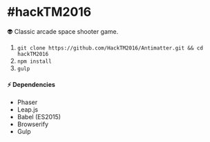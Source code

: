 # #hackTM2016

:alien: Classic arcade space shooter game.

  1. `git clone https://github.com/HackTM2016/Antimatter.git && cd hackTM2016`
  2. `npm install`
  3. `gulp`


#### :zap: Dependencies

  - Phaser
  - Leap.js
  - Babel (ES2015)
  - Browserify
  - Gulp